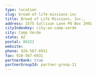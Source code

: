 ```yaml
---
type: location
slug: bread-of-life-missions-inc
title: Bread of Life Missions, Inc.,
address: 1575 Sullivan Lane PO Box 2991
cityIndexKey: city-az-camp-verde
city: Camp Verde
state: AZ
postal: 86322
website: 
phone: 928-567-6931
fax: 928-567-6931
partnerBank: true
partnerGroupId: partner-group-11
---
```

